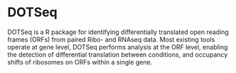 # DOTSeq
DOTSeq is a R package for identifying differentially translated open reading frames (ORFs) from paired Ribo- and RNAseq data. Most existing tools operate at gene level, DOTSeq performs analysis at the ORF level, enabling the detection of differential translation between conditions, and occupancy shifts of ribosomes on ORFs within a single gene.
